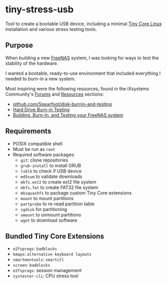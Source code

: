 # tiny-stress-usb

Tool to create a bootable USB device, including a minimal [Tiny Core Linux](http://tinycorelinux.net/) installation and various stress testing tools.

## Purpose

When building a new [FreeNAS](https://www.freenas.org/) system, I was looking for ways to test the stability of the hardware.

I wanted a bootable, ready-to-use environment that included everything I needed to burn-in a new system.

Most inspiring were the following resources, found in the iXsystems Community's [Forums](https://www.ixsystems.com/community/) and [Resources](https://www.ixsystems.com/community/resources/) sections:

* [github.com/Spearfoot/disk-burnin-and-testing](https://github.com/Spearfoot/disk-burnin-and-testing)
* [Hard Drive Burn-in Testing](https://www.ixsystems.com/community/resources/hard-drive-burn-in-testing.92/)
* [Building, Burn-In, and Testing your FreeNAS system](https://www.ixsystems.com/community/threads/building-burn-in-and-testing-your-freenas-system.17750/)

## Requirements

* POSIX compatible shell
* Must be run as `root`
* Required software packages:
  * `git`: clone repositories
  * `grub-install` to install GRUB
  * `lsblk` to check if USB device
  * `md5sum` to validate downloads
  * `mkfs.ext2` to create ext2 file system
  * `mkfs.fat` to create FAT32 file system
  * `mksquashfs` to package custom Tiny Core extensions
  * `mount` to mount partitions
  * `partprobe` to re-read partition table
  * `sgdisk` for partitioning
  * `umount` to unmount partitions
  * `wget` to download software

## Bundled Tiny Core Extensions

* `e2fsprogs`: `badblocks`
* `kmaps`: `alternative keyboard layouts`
* `smartmontools`: `smartctl`
* `screen`: `badblocks`
* `e2fsprogs`: session management
* `systester-cli`: CPU stress tool
